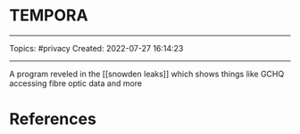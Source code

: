 # TEMPORA
---
Topics: #privacy
Created: 2022-07-27 16:14:23

---

A program reveled in the [[snowden leaks]] which shows things like GCHQ accessing fibre optic data and more

# References
